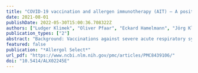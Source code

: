 ```yaml
---
title: "COVID-19 vaccination and allergen immunotherapy (AIT) – A position paper of the German Society for Applied Allergology (AeDA) and the German Society for Allergology and Clinical Immunology (DGAKI)"
date: 2021-08-01
publishDate: 2022-05-30T15:00:36.708322Z
authors: ["Ludger Klimek", "Oliver Pfaar", "Eckard Hamelmann", "Jörg Kleine-Tebbe", "Christian Taube", "Martin Wagenmann", "Thomas Werfel", "Randolf Brehler", "Natalija Novak", "Norbert Mülleneisen", "Sven Becker", "Margitta Worm"]
publication_types: ["2"]
abstract: "Background: Vaccinations against severe acute respiratory syndrome coronavirus type 2 (SARS-CoV-2) are intended to induce an immune response to protect against infection/disease. Allergen immunotherapy (AIT) is thought to induce a (different) immune response, e.g., to induce tolerance to allergens. In this position paper we clarify how to use AIT in temporal relation to COVID-19 vaccination. Four SARS-CoV-2 vaccines are currently approved in the EU, and their possible immunological interactions with AIT are described together with practical recommendations for use. Materials and methods: Based on the internationally published literature, this position paper provides specific recommendations for the use of AIT in temporal relation to a SARS-CoV-2 vaccination. Results: AIT is used in 1) allergic rhinitis, 2) allergic bronchial asthma, 3) insect venom allergy, 4) food allergy (peanut). Conclusion: For the continuation of an ongoing AIT, we recommend an interval of 1 week before and after vaccination for subcutaneous immunotherapy (SCIT). For sublingual immunotherapy (SLIT) and oral immunotherapy (OIT), we recommend taking them up to the day before vaccination and a break of 2 – 7 days after vaccination. Initiation of a new SCIT, SLIT, or OIT should be delayed until 1 week after the day of the second vaccination. For SCIT, we generally recommend an interval of ~ 1 week to COVID-19 vaccination."
featured: false
publication: "*Allergol Select*"
url_pdf: "https://www.ncbi.nlm.nih.gov/pmc/articles/PMC8439106/"
doi: "10.5414/ALX02245E"
---
```


